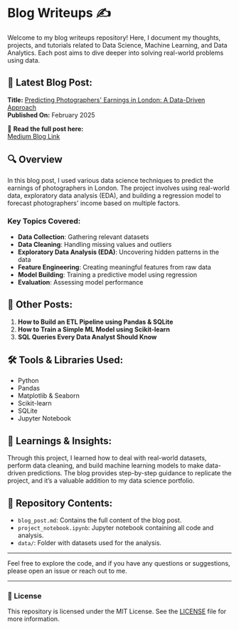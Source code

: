 # Blog Writeups ✍️  

Welcome to my blog writeups repository! Here, I document my thoughts, projects, and tutorials related to Data Science, Machine Learning, and Data Analytics. Each post aims to dive deeper into solving real-world problems using data.

## 📌 Latest Blog Post:  
**Title:** [Predicting Photographers' Earnings in London: A Data-Driven Approach](https://medium.com/@venkatakrishna1911/predicting-photographers-earnings-in-london-a-data-driven-approach-9c9ed068791f)  
**Published On:** February 2025

📖 **Read the full post here:**  
[Medium Blog Link](https://medium.com/@venkatakrishna1911/predicting-photographers-earnings-in-london-a-data-driven-approach-9c9ed068791f)

## 🔍 Overview  
In this blog post, I used various data science techniques to predict the earnings of photographers in London. The project involves using real-world data, exploratory data analysis (EDA), and building a regression model to forecast photographers' income based on multiple factors.

### Key Topics Covered:  
- **Data Collection**: Gathering relevant datasets  
- **Data Cleaning**: Handling missing values and outliers  
- **Exploratory Data Analysis (EDA)**: Uncovering hidden patterns in the data  
- **Feature Engineering**: Creating meaningful features from raw data  
- **Model Building**: Training a predictive model using regression  
- **Evaluation**: Assessing model performance  

## 📜 Other Posts:
1. **How to Build an ETL Pipeline using Pandas & SQLite**  
2. **How to Train a Simple ML Model using Scikit-learn**  
3. **SQL Queries Every Data Analyst Should Know**

## 🛠️ Tools & Libraries Used:
- Python
- Pandas
- Matplotlib & Seaborn
- Scikit-learn
- SQLite
- Jupyter Notebook

## 🤖 Learnings & Insights:
Through this project, I learned how to deal with real-world datasets, perform data cleaning, and build machine learning models to make data-driven predictions. The blog provides step-by-step guidance to replicate the project, and it’s a valuable addition to my data science portfolio.

## 🔧 Repository Contents:
- `blog_post.md`: Contains the full content of the blog post.
- `project_notebook.ipynb`: Jupyter notebook containing all code and analysis.
- `data/`: Folder with datasets used for the analysis.

---

Feel free to explore the code, and if you have any questions or suggestions, please open an issue or reach out to me.

---

### 📄 License  
This repository is licensed under the MIT License. See the [LICENSE](LICENSE) file for more information.